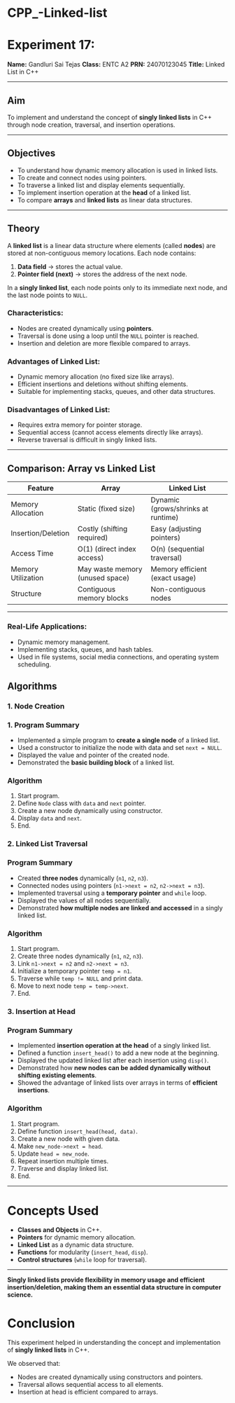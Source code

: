 # CPP_-Linked-list

# Experiment 17: 

**Name:** Gandluri Sai Tejas
**Class:** ENTC A2
**PRN:** 24070123045
**Title:** Linked List in C++

---

## Aim
To implement and understand the concept of **singly linked lists** in C++ through node creation, traversal, and insertion operations.

---

## Objectives
- To understand how dynamic memory allocation is used in linked lists.  
- To create and connect nodes using pointers.  
- To traverse a linked list and display elements sequentially.  
- To implement insertion operation at the **head** of a linked list.  
- To compare **arrays** and **linked lists** as linear data structures.  

---

## Theory
A **linked list** is a linear data structure where elements (called **nodes**) are stored at non-contiguous memory locations. Each node contains:  

1. **Data field** → stores the actual value.  
2. **Pointer field (next)** → stores the address of the next node.  

In a **singly linked list**, each node points only to its immediate next node, and the last node points to `NULL`.  

### Characteristics:
- Nodes are created dynamically using **pointers**.  
- Traversal is done using a loop until the `NULL` pointer is reached.  
- Insertion and deletion are more flexible compared to arrays.  

### Advantages of Linked List:
- Dynamic memory allocation (no fixed size like arrays).  
- Efficient insertions and deletions without shifting elements.  
- Suitable for implementing stacks, queues, and other data structures.

### Disadvantages of Linked List:
- Requires extra memory for pointer storage.  
- Sequential access (cannot access elements directly like arrays).  
- Reverse traversal is difficult in singly linked lists.  

---

## Comparison: Array vs Linked List

| Feature              | Array                             | Linked List                        |
|----------------------|-----------------------------------|-------------------------------------|
| Memory Allocation    | Static (fixed size)              | Dynamic (grows/shrinks at runtime) |
| Insertion/Deletion   | Costly (shifting required)       | Easy (adjusting pointers)          |
| Access Time          | O(1) (direct index access)       | O(n) (sequential traversal)        |
| Memory Utilization   | May waste memory (unused space)  | Memory efficient (exact usage)     |
| Structure            | Contiguous memory blocks         | Non-contiguous nodes               |

---
### Real-Life Applications:
- Dynamic memory management.  
- Implementing stacks, queues, and hash tables.  
- Used in file systems, social media connections, and operating system scheduling.  


## Algorithms

### 1. Node Creation

### 1.  Program Summary
- Implemented a simple program to **create a single node** of a linked list.  
- Used a constructor to initialize the node with data and set `next = NULL`.  
- Displayed the value and pointer of the created node.  
- Demonstrated the **basic building block** of a linked list.

### Algorithm
1. Start program.  
2. Define `Node` class with `data` and `next` pointer.  
3. Create a new node dynamically using constructor.  
4. Display `data` and `next`.  
5. End.  

### 2. Linked List Traversal
### Program Summary
- Created **three nodes** dynamically (`n1`, `n2`, `n3`).  
- Connected nodes using pointers (`n1->next = n2`, `n2->next = n3`).  
- Implemented traversal using a **temporary pointer** and `while` loop.  
- Displayed the values of all nodes sequentially.  
- Demonstrated **how multiple nodes are linked and accessed** in a singly linked list.

### Algorithm
1. Start program.  
2. Create three nodes dynamically (`n1`, `n2`, `n3`).  
3. Link `n1->next = n2` and `n2->next = n3`.  
4. Initialize a temporary pointer `temp = n1`.  
5. Traverse while `temp != NULL` and print data.  
6. Move to next node `temp = temp->next`.  
7. End.  

### 3. Insertion at Head
### Program Summary
- Implemented **insertion operation at the head** of a singly linked list.  
- Defined a function `insert_head()` to add a new node at the beginning.  
- Displayed the updated linked list after each insertion using `disp()`.  
- Demonstrated how **new nodes can be added dynamically without shifting existing elements**.  
- Showed the advantage of linked lists over arrays in terms of **efficient insertions**.
 

### Algorithm
1. Start program.  
2. Define function `insert_head(head, data)`.  
3. Create a new node with given data.  
4. Make `new_node->next = head`.  
5. Update `head = new_node`.  
6. Repeat insertion multiple times.  
7. Traverse and display linked list.  
8. End.  

---

# Concepts Used

- **Classes and Objects** in C++.  
- **Pointers** for dynamic memory allocation.  
- **Linked List** as a dynamic data structure.  
- **Functions** for modularity (`insert_head`, `disp`).  
- **Control structures** (`while` loop for traversal).  

---

 **Singly linked lists provide flexibility in memory usage and efficient insertion/deletion, making them an essential data structure in computer science.**


# Conclusion

This experiment helped in understanding the concept and implementation of **singly linked lists** in C++.  

We observed that:  
- Nodes are created dynamically using constructors and pointers.  
- Traversal allows sequential access to all elements.  
- Insertion at head is efficient compared to arrays.  
